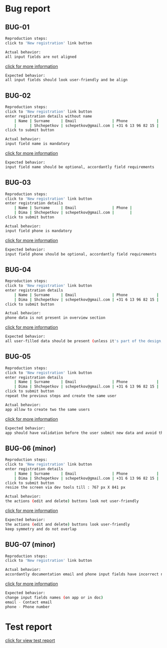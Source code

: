 # Bug report

## BUG-01

```bash
Reproduction steps:
click to 'New registration' link button
```
```bash
Actual behavior:
all input fields are not aligned
```
[click for more information](https://drive.google.com/file/d/1ovQ-0Ib6BsEU1L8grHwF3rMnchom8_Eb/view?usp=sharing)

```bash
Expected behavior:
all input fields should look user-friendly and be align
```
## BUG-02
```bash
Reproduction steps:
click to 'New registration' link button
enter registration details without name
	| Name | Surname     | Email                | Phone             |
	|      | Shchepetkov | schepetkov@gmail.com | +31 6 13 96 82 15 |
click to submit button
```
```bash
Actual behavior:
input field name is mandatory
```
[click for more information](https://drive.google.com/file/d/1V7Qj4AOvD29d1WndoL2mpNbuV92VtjOP/view?usp=sharing)

```bash
Expected behavior:
input field name should be optional, accordantly field requirements
```
## BUG-03
```bash
Reproduction steps:
click to 'New registration' link button
enter registration details
	| Name | Surname     | Email                | Phone |
	| Dima | Shchepetkov | schepetkov@gmail.com |       |
click to submit button
```
```bash
Actual behavior:
input field phone is mandatory
```
[click for more information](https://drive.google.com/file/d/1dMMfl9RZg11rHMD0vaip5BoD84_6WWQc/view?usp=share_link)

```bash
Expected behavior:
input field phone should be optional, accordantly field requirements
```
## BUG-04
```bash
Reproduction steps:
click to 'New registration' link button
enter registration details
	| Name | Surname     | Email                | Phone             |
	| Dima | Shchepetkov | schepetkov@gmail.com | +31 6 13 96 82 15 |
click to submit button
```
```bash
Actual behavior:
phone data is not present in overview section
```
[click for more information](https://drive.google.com/file/d/1YPjTcHd38oQQQ3VJEplwvmkXPCgncl9a/view?usp=share_link)

```bash
Expected behavior:
all user-filled data should be present (unless it's part of the design, it's hard to say without access to the layout)
```
## BUG-05
```bash
Reproduction steps:
click to 'New registration' link button
enter registration details
	| Name | Surname     | Email                | Phone             |
	| Dima | Shchepetkov | schepetkov@gmail.com | +31 6 13 96 82 15 |
click to submit button
repeat the previous steps and create the same user
```
```bash
Actual behavior:
app allow to create two the same users
```
[click for more information](https://drive.google.com/file/d/1gHPeHvO20UrK0J_lP0VL_krz5V6NLl4u/view?usp=share_link)

```bash
Expected behavior:
app should have validation before the user submit new data and avoid the opportunity to create two identical users
```
## BUG-06 (minor)
```bash
Reproduction steps:
click to 'New registration' link button
enter registration details
	| Name | Surname     | Email                | Phone             |
	| Dima | Shchepetkov | schepetkov@gmail.com | +31 6 13 96 82 15 |
click to submit button
resize the screen via dev tools till : 767 px X 841 px
```
```bash
Actual behavior:
the actions (edit and delete) buttons look not user-friendly
```
[click for more information](https://drive.google.com/file/d/103iuOATlgMOV_J4ND4ZB82-ved7S-uVl/view?usp=share_link)

```bash
Expected behavior:
the actions (edit and delete) buttons look user-friendly
keep symmetry and do not overlap
```
## BUG-07 (minor)
```bash
Reproduction steps:
click to 'New registration' link button
```
```bash
Actual behavior:
accordantly documentation email and phone input fields have incorrect names
```
[click for more information](https://drive.google.com/file/d/1d6QU3H5-gb5C4kO_xq7uqgNnI2STi8dh/view?usp=share_link)

```bash
Expected behavior:
change input fields names (on app or in doc)
email - Contact email
phone - Phone number
```
# Test report
[click for view test report](https://drive.google.com/file/d/1OGIDZyTft7zumGHCllNJ1kTBOUmGfb40/view?usp=share_link)